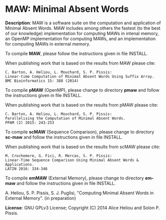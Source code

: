 MAW: Minimal Absent Words
===

<b>Description</b>: MAW is a software suite on the computation and application of Minimal Absent Words. MAW includes among others the fastest (to the best of our knowledge) implementation for computing MAWs in intenal memory, an OpenMP implementation for computing MAWs, and an implementation for computing MAWs in external memory.

To compile <b>MAW</b>, please follow the instructions given in file INSTALL.

When publishing work that is based on the results from MAW please cite:
```
C. Barton, A. Heliou, L. Mouchard, S. P. Pissis:
Linear-time Computation of Minimal Absent Words Using Suffix Array. 
BMC Bioinformatics 15: 388 (2014)
```
To compile <b>pMAW</b> (OpenMP), please change to directory <b>pmaw</b> and follow the instructions given in file INSTALL.

When publishing work that is based on the results from pMAW please cite:
```
C. Barton, A. Heliou, L. Mouchard, S. P. Pissis: 
Parallelising the Computation of Minimal Absent Words. 
PPAM (2) 2015: 243-253
```
To compile <b>scMAW</b> (Sequence Comparison), please change to directory <b>sc-maw</b> and follow the instructions given in file INSTALL.

When publishing work that is based on the results from scMAW please cite:
```
M. Crochemore, G. Fici, R. Mercas, S. P. Pissis:
Linear-Time Sequence Comparison Using Minimal Absent Words & Applications. 
LATIN 2016: 334-346
```
To compile <b>emMAW</b> (External Memory), please change to directory <b>em-maw</b> and follow the instructions given in file INSTALL.

A. Heliou, S. P. Pissis, S. J. Puglisi, "Computing Minimal Absent Words in External Memory". (in preparation)

<b>License</b>: GNU GPLv3 License; Copyright (C) 2014 Alice Heliou and Solon P. Pissis.
